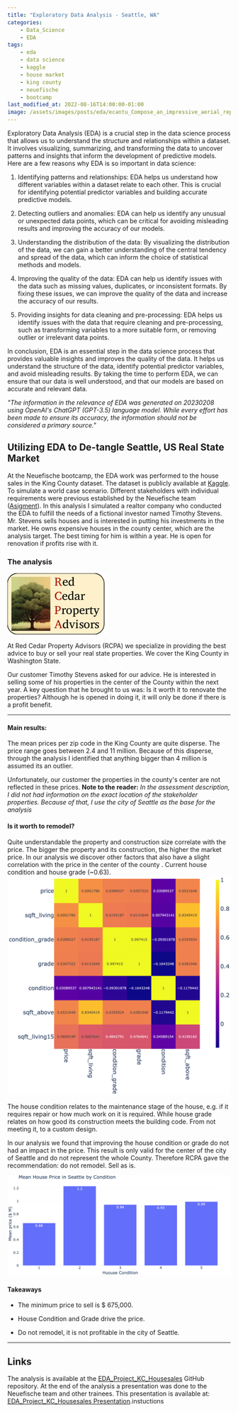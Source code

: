 ```yaml
---
title: "Exploratory Data Analysis - Seattle, WA" 
categories: 
    - Data_Science
    - EDA
tags: 
    - eda 
    - data science
    - kaggle
    - house market
    - king county
    - neuefische
    - bootcamp
last_modified_at: 2022-08-16T14:00:00-01:00
image: /assets/images/posts/eda/ecantu_Compose_an_impressive_aerial_representation_of_King_Coun_42b67d7e-5593-4921-a3a8-30cc99f48cc2.png
---
```


Exploratory Data Analysis (EDA) is a crucial step in the data science process that allows us to understand the structure and relationships within a dataset. It involves visualizing, summarizing, and transforming the data to uncover patterns and insights that inform the development of predictive models. Here are a few reasons why EDA is so important in data science:

1. Identifying patterns and relationships: EDA helps us understand how different variables within a dataset relate to each other. This is crucial for identifying potential predictor variables and building accurate predictive models.

2. Detecting outliers and anomalies: EDA can help us identify any unusual or unexpected data points, which can be critical for avoiding misleading results and improving the accuracy of our models.

3. Understanding the distribution of the data: By visualizing the distribution of the data, we can gain a better understanding of the central tendency and spread of the data, which can inform the choice of statistical methods and models.

4. Improving the quality of the data: EDA can help us identify issues with the data such as missing values, duplicates, or inconsistent formats. By fixing these issues, we can improve the quality of the data and increase the accuracy of our results.

5. Providing insights for data cleaning and pre-processing: EDA helps us identify issues with the data that require cleaning and pre-processing, such as transforming variables to a more suitable form, or removing outlier or irrelevant data points.

In conclusion, EDA is an essential step in the data science process that provides valuable insights and improves the quality of the data. It helps us understand the structure of the data, identify potential predictor variables, and avoid misleading results. By taking the time to perform EDA, we can ensure that our data is well understood, and that our models are based on accurate and relevant data.

*"The information in the relevance of EDA was generated on 20230208 using OpenAI's ChatGPT (GPT-3.5) language model. While every effort has been made to ensure its accuracy, the information should not be considered a primary source."*

## Utilizing EDA to De-tangle Seattle, US Real State Market

At the Neuefische bootcamp, the EDA work was performed to the house sales in the King County dataset. The dataset is publicly available at [Kaggle](https://www.kaggle.com/datasets/harlfoxem/housesalesprediction). To simulate a world case scenario. Different stakeholders with individual requirements were previous established by the Neuefische team ([Asigment](https://github.com/erickCantu/EDA_Project_KC_Housesales/blob/main/assignment.md)). In this analysis I simulated a realtor company who conducted the EDA to fulfill the needs of a fictional investor named Timothy Stevens. Mr. Stevens sells houses and is interested in putting his investments in the market. He owns expensive houses in the county center, which are the analysis target. The best timing for him is within a year. He is open for renovation if profits rise with it. 

### The analysis

![image](/assets/images/posts/eda/rcpa.png)

At Red Cedar Property Advisors (RCPA) we specialize in providing the best advice to buy or sell your real state properties.  We cover the King County in Washington State.

Our customer Timothy Stevens asked for our advice. He is interested in selling some of his properties in the center of the County within the next year. A key question that he brought to us was: Is it worth it to renovate the properties? Although he is opened in doing it, it will only be done if there is a profit benefit.

---

#### Main results:

The mean prices per zip code in the King County are quite disperse.  The price range goes between 2.4 and 11 million.  Because of this disperse, through the analysis I identified that anything bigger than 4 million is assumed its an outlier. 

Unfortunately, our customer the properties in the county's center are not reflected in these prices.  **Note to the reader:**  *In the assessment description, I did not had information on the exact location of the stakeholder properties. Because of that, I use the city of Seattle as the base for the analysis*

#### Is it worth to remodel?

Quite understandable the property and construction size correlate with the price. The bigger the property and its construction, the higher the market price. In our analysis we discover other factors that also have a slight correlation with the price in the center of the county . Current house condition and house grade (~0.63).  
![image](/assets/images/posts/eda/houses_seattle_75_corr.png)

The house condition relates to the maintenance stage of the house, e.g. if it requires repair or how much work on it is required. While house grade relates on how good its construction meets the building code. From not meeting  it, to a custom design. 

In our analysis we found that improving the house condition or grade do not had an impact in the price. This result is only valid for the center of the city of Seattle and do not represent the whole County. Therefore  RCPA gave the recommendation: do not remodel. Sell as is. 

![image](/assets/images/posts/eda/houses_seattle_condition_mean_price.png)

#### Takeaways

- The minimum price to sell is $ 675,000.

- House Condition and Grade drive the price. 

- Do not remodel, it is not profitable in the city of Seattle.

---

## Links

The analysis is available at the [EDA_Project_KC_Housesales](https://github.com/erickCantu/EDA_Project_KC_Housesales) GitHub repository.  At the end of the analysis a presentation was done to the Neuefische team and other trainees. This presentation is available at: [EDA_Project_KC_Housesales Presentation](https://github.com/erickCantu/EDA_Project_KC_Housesales/blob/project/eda_Seattle_City_Center_Housing_Market.pdf).instuctions
